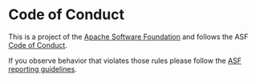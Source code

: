 # Code of Conduct

This is a project of the [Apache Software Foundation](https://apache.org)
and follows the ASF [Code of Conduct](https://www.apache.org/foundation/policies/conduct).

If you observe behavior that violates those rules please follow the [ASF reporting guidelines](https://www.apache.org/foundation/policies/conduct#reporting-guidelines).